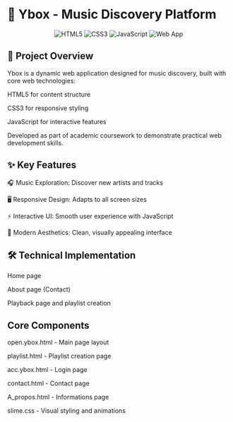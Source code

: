 
# 🎵 Ybox - Music Discovery Platform  

<p align="center">
  <img src="https://img.shields.io/badge/HTML5-E34F26?style=for-the-badge&logo=html5&logoColor=white" alt="HTML5">
  <img src="https://img.shields.io/badge/CSS3-1572B6?style=for-the-badge&logo=css3&logoColor=white" alt="CSS3">  
  <img src="https://img.shields.io/badge/JavaScript-F7DF1E?style=for-the-badge&logo=javascript&logoColor=black" alt="JavaScript">
  <img src="https://img.shields.io/badge/Web-Application-FF6F00?style=for-the-badge" alt="Web App">
</p>

## 🎯 Project Overview


Ybox is a dynamic web application designed for music discovery, built with core web technologies:

HTML5 for content structure

CSS3 for responsive styling

JavaScript for interactive features

Developed as part of academic coursework to demonstrate practical web development skills.

## ✨ Key Features

🎧 Music Exploration: Discover new artists and tracks

🖥️ Responsive Design: Adapts to all screen sizes

⚡ Interactive UI: Smooth user experience with JavaScript

🎨 Modern Aesthetics: Clean, visually appealing interface

## 🛠️ Technical Implementation

Home page 

About page (Contact) 

Playback page and playlist creation



## Core Components

open.ybox.html - Main page layout

playlist.html - Playlist creation page

acc.ybox.html - Login page

contact.html - Contact page

A_propos.html - Informations page

slime.css - Visual styling and animations

